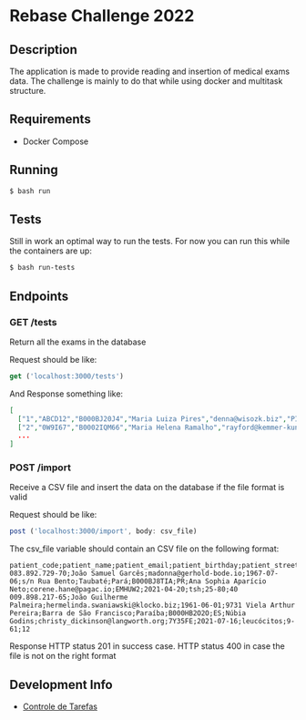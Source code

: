 # Rebase Challenge 2022

## Description

The application is made to provide reading and insertion of medical exams data. The challenge is mainly to do that while using docker and multitask structure.

## Requirements

* Docker Compose

## Running

```bash
$ bash run
```

## Tests

Still in work an optimal way to run the tests.
For now you can run this while the containers are up:
```bash
$ bash run-tests
```

## Endpoints

### GET /tests

Return all the exams in the database

Request should be like:

```js
get ('localhost:3000/tests')
```

And Response something like:

```json
[
  ["1","ABCD12","B000BJ20J4","Maria Luiza Pires","denna@wisozk.biz","PI","048.973.170-88","Emilly Batista Neto","gerald.crona@ebert-quigley.com","2001-03-11","165 Rua Rafaela","Ituverava","Alagoas","2021-08-05","hemácias","45-52","97"],
  ["2","0W9I67","B0002IQM66","Maria Helena Ramalho","rayford@kemmer-kunze.info","SC","048.108.026-04","Juliana dos Reis Filho","mariana_crist@kutch-torp.com","1995-07-03","527 Rodovia Júlio","Lagoa da Canoa","Paraíba","2021-07-09","hdl","19-75","74"]
  ...
]
```

### POST /import

Receive a CSV file and insert the data on the database if the file format is valid

Request should be like:

```js
post ('localhost:3000/import', body: csv_file)
```

The csv_file variable should contain an CSV file on the following format:

```csv
patient_code;patient_name;patient_email;patient_birthday;patient_street;patient_city;patient_state;doctor_number;doctor_state;doctor_name;doctor_email;exam_token;exam_date;exam_type;exam_type_limit;exam_result
083.892.729-70;João Samuel Garcês;madonna@gerhold-bode.io;1967-07-06;s/n Rua Bento;Taubaté;Pará;B000BJ8TIA;PR;Ana Sophia Aparício Neto;corene.hane@pagac.io;EMHUW2;2021-04-20;tsh;25-80;40
009.898.217-65;João Guilherme Palmeira;hermelinda.swaniawski@klocko.biz;1961-06-01;9731 Viela Arthur Pereira;Barra de São Francisco;Paraíba;B000HB2O2O;ES;Núbia Godins;christy_dickinson@langworth.org;7Y35FE;2021-07-16;leucócitos;9-61;12
```

Response HTTP status 201 in success case. HTTP status 400 in case the file is not on the right format

## Development Info
* <a href="https://github.com/users/nicolasjesse/projects/2">Controle de Tarefas</a>
